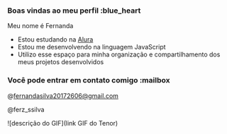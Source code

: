 ### Boas vindas ao meu perfil :blue_heart

Meu nome é Fernanda

- Estou estudando na [Alura](https://www.alura.com.br)
- Estou me desenvolvendo na linguagem JavaScript
- Utilizo esse espaço para minha organização e compartilhamento dos meus projetos desenvolvidos

### Você pode entrar em contato comigo :mailbox

@fernandasilva20172606@gmail.com

@ferz_ssilva

![descrição do GIF](link GIF do Tenor)
